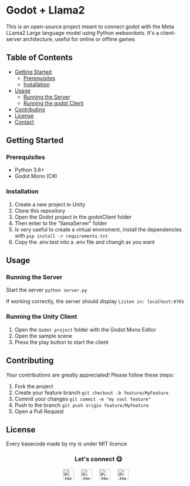 # Godot + Llama2
This is an open-source project meant to connect godot with the Meta LLama2 Large language model using Python websockets. It's a client-server architecture, useful for online or offline games

## Table of Contents

- [Getting Started](#getting-started)
    - [Prerequisites](#prerequisites)
    - [Installation](#installation)
- [Usage](#usage)
    - [Running the Server](#running-the-server)
    - [Running the godot Client](#running-the-godot-client)
- [Contributing](#contributing)
- [License](#license)
- [Contact](#contact)

## Getting Started

### Prerequisites

- Python 3.6+
- Godot Mono (C#)

### Installation

1. Create a new project in Unity
2. Clone this repository
3. Open the Godot project in the godotClient folder
4. Then enter to the "llamaServer" folder
5. Is very useful to create a virtual enviroment, install the dependencies with
   ```pip install -r requirements.txt```
6. Copy the .env.test into a .env file and changit as you want

## Usage

### Running the Server

Start the server
    ```
    python server.py
    ```
  
If working correctly, the server should display `Listen in: localhost:8765`

### Running the Unity Client

1. Open the `Godot project` folder with the Godot Mono Editor
2. Open the sample scene
3. Press the play button to start the client

## Contributing

Your contributions are greatly appreciated! Please follow these steps:

1. Fork the project
2. Create your feature branch `git checkout -b feature/MyFeature`
3. Commit your changes `git commit -m "my cool feature"`
4. Push to the branch `git push origin feature/MyFeature`
5. Open a Pull Request

## License

Every basecode made by my is under MIT licence

<div align="center">
<h3 align="center">Let's connect 😋</h3>
</div>
<p align="center">
<a href="https://www.linkedin.com/in/hector-pulido-17547369/" target="blank">
<img align="center" width="30px" alt="Hector's LinkedIn" src="https://www.vectorlogo.zone/logos/linkedin/linkedin-icon.svg"/></a> &nbsp; &nbsp;
<a href="https://twitter.com/Hector_Pulido_" target="blank">
<img align="center" width="30px" alt="Hector's Twitter" src="https://www.vectorlogo.zone/logos/twitter/twitter-official.svg"/></a> &nbsp; &nbsp;
<a href="https://www.twitch.tv/hector_pulido_" target="blank">
<img align="center" width="30px" alt="Hector's Twitch" src="https://www.vectorlogo.zone/logos/twitch/twitch-icon.svg"/></a> &nbsp; &nbsp;
<a href="https://www.youtube.com/channel/UCS_iMeH0P0nsIDPvBaJckOw" target="blank">
<img align="center" width="30px" alt="Hector's Youtube" src="https://www.vectorlogo.zone/logos/youtube/youtube-icon.svg"/></a> &nbsp; &nbsp;
